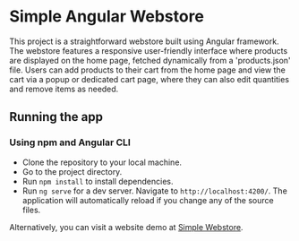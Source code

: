 # Simple Angular Webstore

This project is a straightforward webstore built using Angular framework. The webstore features a responsive user-friendly interface where products are displayed on the home page, fetched dynamically from a 'products.json' file. Users can add products to their cart from the home page and view the cart via a popup or dedicated cart page, where they can also edit quantities and remove items as needed.

## Running the app

### Using npm and Angular CLI

- Clone the repository to your local machine.
- Go to the project directory.
- Run `npm install` to install dependencies.
- Run `ng serve` for a dev server. Navigate to `http://localhost:4200/`. The application will automatically reload if you change any of the source files.

Alternatively, you can visit a website demo at [Simple Webstore](https://guilhermetr.github.io/simple-webstore/).
